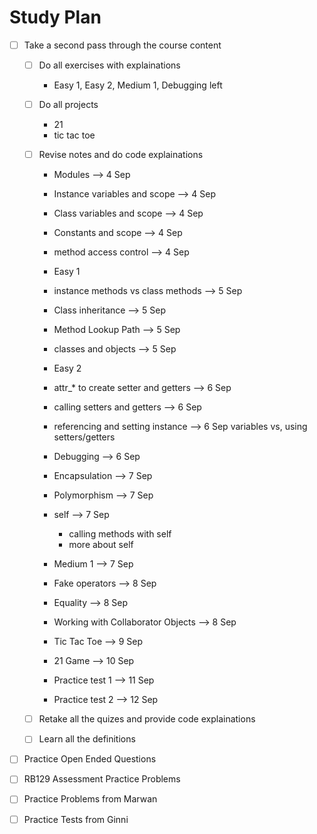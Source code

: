 # Study Plan
- [ ] Take a second pass through the course content
  - [ ] Do all exercises with explainations
    - Easy 1, Easy 2, Medium 1, Debugging left
  - [ ] Do all projects
    - 21 
    - tic tac toe
  - [ ] Revise notes and do code explainations
    - Modules                             --> 4 Sep
    - Instance variables and scope        --> 4 Sep
    - Class variables and scope           --> 4 Sep
    - Constants and scope                 --> 4 Sep
    - method access control               --> 4 Sep
    - Easy 1

    - instance methods vs class methods   --> 5 Sep
    - Class inheritance                   --> 5 Sep
    - Method Lookup Path                  --> 5 Sep
    - classes and objects                 --> 5 Sep
    - Easy 2
    
    - attr_* to create setter and getters --> 6 Sep
    - calling setters and getters         --> 6 Sep
    - referencing and setting instance    --> 6 Sep
      variables vs, using setters/getters 
    - Debugging                           --> 6 Sep
    
    - Encapsulation                       --> 7 Sep
    - Polymorphism                        --> 7 Sep
    - self                                --> 7 Sep
      - calling methods with self         
      - more about self                   
    - Medium 1                            --> 7 Sep

    - Fake operators                      --> 8 Sep
    - Equality                            --> 8 Sep
    - Working with Collaborator Objects   --> 8 Sep

    - Tic Tac Toe                         --> 9 Sep
    - 21 Game                             --> 10 Sep

    - Practice test 1                     --> 11 Sep
    - Practice test 2                     --> 12 Sep


  - [ ] Retake all the quizes and provide code explainations
  - [ ] Learn all the definitions
- [ ] Practice Open Ended Questions
- [ ] RB129 Assessment Practice Problems
- [ ] Practice Problems from Marwan
- [ ] Practice Tests from Ginni

